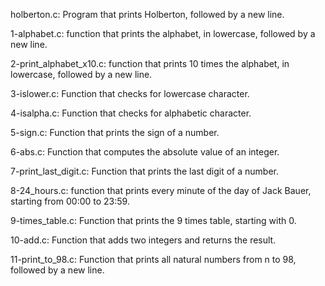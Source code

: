 
holberton.c: Program that prints Holberton, followed by a new line.

1-alphabet.c: function that prints the alphabet, in lowercase, 
followed by a new line.

2-print_alphabet_x10.c:  function that prints 10 times the alphabet,
in lowercase, followed by a new line.

3-islower.c: Function that checks for lowercase character.

4-isalpha.c: Function that checks for alphabetic character.

5-sign.c: Function that prints the sign of a number.

6-abs.c: Function that computes the absolute value of an integer.

7-print_last_digit.c: Function that prints the last digit of a number.

8-24_hours.c: function that prints every minute of the day of Jack Bauer, 
starting from 00:00 to 23:59.

9-times_table.c: Function that prints the 9 times table, starting with 0.

10-add.c: Function that adds two integers and returns the result.

11-print_to_98.c: Function that prints all natural numbers from n to 98, 
followed by a new line.